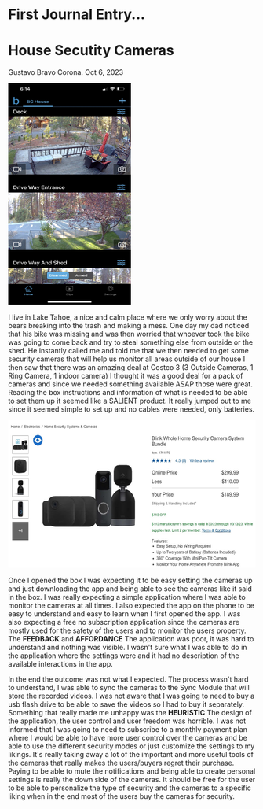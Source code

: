 # First Journal Entry...

# House Secutity Cameras

Gustavo Bravo Corona. 
Oct 6, 2023

<img src="../assets/IMG_7900.jpeg" alt="A photo of Costco, camera deal" width="250" height="450">

I live in Lake Tahoe, a nice and calm place where we only worry about the bears breaking into the trash and making a mess. One day my dad noticed that his bike was missing and was then worried that whoever took the bike was going to come back and try to steal something else from outside or the shed. He instantly called me and told me that we then needed to get some security cameras that will help us monitor all areas outside of our house I then saw that there was an amazing deal at Costco 3 (3 Outside Cameras, 1 Ring Camera, 1 indoor camera) I thought it was a good deal for a pack of cameras and since we needed something available ASAP those were great. Reading the box instructions and information of what is needed to be able to set them up it seemed like a SALIENT product. It really jumped out to me since it seemed simple to set up and no cables were needed, only batteries.

<img src="../assets/Screenshot_2023-10-06_at_6.15.24_PM.jpeg" alt="A photo of Cameras et up in the app" width="600" height="300">

Once I opened the box I was expecting it to be easy setting the cameras up and just downloading the app and being able to see the cameras like it said in the box. I was really expecting a simple application where I was able to monitor the cameras at all times. I also expected the app on the phone to be easy to understand and easy to learn when I first opened the app. I was also expecting a free no subscription application since the cameras are mostly used for the safety of the users and to monitor the users property. The **FEEDBACK** and **AFFORDANCE** The application was poor, it was hard to understand and nothing was visible. I wasn't sure what I was able to do in the application where the settings were and it had no description of the available interactions in the app. 

In the end the outcome was not what I expected. The process wasn't hard to understand, I was able to sync the cameras to the Sync Module that will store the recorded videos. I was not aware that I was going to need to buy a usb flash drive to be able to save the videos so I had to buy it separately. Something that really made me unhappy was the **HEURISTIC** The design of the application, the user control and user freedom was horrible. I was not informed that I was going to need to subscribe to a monthly payment plan where I would be able to have more user control over the cameras and be able to use the different security modes or just customize the settings to my likings. It's really taking away a lot of the important and more useful tools of the cameras that really makes the users/buyers regret their purchase. Paying to be able to mute the notifications and being able to create personal settings is really the down side of the cameras. It should be free for the user to be able to personalize the type of security and the cameras to a specific liking when in the end most of the users buy the cameras for security. 
